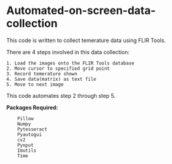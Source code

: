 # Automated-on-screen-data-collection
This code is written to collect temerature data using FLIR Tools.

There are 4 steps involved in this data collection:

    1. Load the images onto the FLIR Tools database
    2. Move cursor to specified grid point
    3. Record temerature shown
    4. Save data(matrix) as text file
    5. Move to next image

This code automates step 2 through step 5. 

**Packages Required:**

        Pillow
        Numpy
        Pytesseract
        Pyautogui
        cv2
        Pynput
        Imutils
        Time
      



